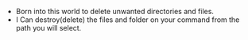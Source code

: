 
- Born into this world to delete unwanted directories and files.
- I Can destroy(delete) the files and folder on your command from the path you will select.
<!-- 
## Enhancements
- [Enhancement 1] Description of enhancement 1.
- [Enhancement 2] Description of enhancement 2.

## Bug Fixes
- [Bug Fix 1] Description of bug fix 1.
- [Bug Fix 2] Description of bug fix 2.

## Changes
- [Change 1] Description of change 1.
- [Change 2] Description of change 2.

## Deprecations
- [Deprecation 1] Description of deprecation 1.
- [Deprecation 2] Description of deprecation 2.

## Removals
- [Removal 1] Description of removal 1.
- [Removal 2] Description of removal 2.

## Security
- [Security Fix 1] Description of security fix 1.
- [Security Fix 2] Description of security fix 2.

## Contributors
- [Contributor 1] Contribution description and link (if applicable).
- [Contributor 2] Contribution description and link (if applicable).

## Other Changes
- [Other Change 1] Description of other change 1.
- [Other Change 2] Description of other change 2.

## Known Issues
- [Issue 1] Description of known issue 1.
- [Issue 2] Description of known issue 2. -->
